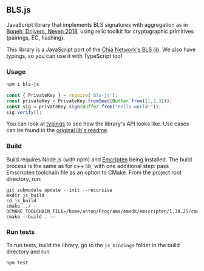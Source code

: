 ## BLS.js

JavaScript library that implements BLS signatures with aggregation as in [Boneh, Drijvers, Neven 2018](https://crypto.stanford.edu/~dabo/pubs/papers/BLSmultisig.html), using relic toolkit for cryptographic primitives (pairings, EC, hashing).

This library is a JavaScript port of the [Chia Network's BLS lib](https://github.com/Chia-Network/bls-signatures). We also have typings, so you can use it with TypeScript too!

### Usage

```bash
npm i bls-js
```
```javascript
const { PrivateKey } = require('bls-js');
const privateKey = PrivateKey.fromSeed(Buffer.from([1,2,3]));
const sig = privateKey.sign(Buffer.from("Hello world!"));
sig.verify();
```

You can look at [typings](./blsjs.d.ts) to see how the library's API looks like. Use cases can be found in the [original lib's readme](../README.md).

### Build

Build requires Node.js (with npm) and [Emcripten](https://emscripten.org/docs/getting_started/downloads.html) being installed.
The build process is the same as for c++ lib, with one additional step: pass Emscripten toolchain file as an option to CMake.
From the project root directory, run:
```
git submodule update --init --recursive
mkdir js_build
cd js_build
cmake ../ -DCMAKE_TOOLCHAIN_FILE=/home/anton/Programs/emsdk/emscripten/1.38.25/cmake/Modules/Platform/Emscripten.cmake
cmake --build . --
```

### Run tests

To run tests, build the library, go to the `js_bindings` folder in the build directory and run
```bash
npm test
```